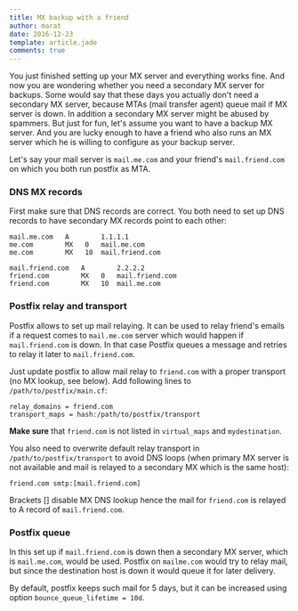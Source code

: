 ```yaml
---
title: MX backup with a friend
author: marat
date: 2016-12-23
template: article.jade
comments: true
---
```


You just finished setting up your MX server and everything works fine. 
And now you are wondering whether you need a secondary MX server for backups.
Some would say that these days you actually don't need a secondary MX server,
because MTAs (mail transfer agent) queue mail if MX server is down.
In addition a secondary MX server might be abused by spammers.
But just for fun, let's assume you want to have a backup MX server.
And you are lucky enough to have a friend who also runs an MX server which he is willing
to configure as your backup server.

<span class="more"></span>

Let's say your mail server is `mail.me.com` and your friend's `mail.friend.com` on
which you both run postfix as MTA.

### DNS MX records
First make sure that DNS records are correct. You both need to set up DNS records to have
secondary MX records point to each other:
``` shell
mail.me.com   A        1.1.1.1
me.com        MX   0   mail.me.com
me.com        MX   10  mail.friend.com
```
``` shell
mail.friend.com   A        2.2.2.2
friend.com        MX   0   mail.friend.com
friend.com        MX   10  mail.me.com
```

### Postfix relay and transport
Postfix allows to set up mail relaying. It can be used to relay friend's emails if a request
comes to `mail.me.com` server which would happen if `mail.friend.com` is down. In that case
Postfix queues a message and retries to relay it later to `mail.friend.com`.

Just update postfix to allow mail relay to `friend.com` with a proper transport (no MX lookup, see below).
Add following lines to `/path/to/postfix/main.cf`:
``` shell
relay_domains = friend.com
transport_maps = hash:/path/to/postfix/transport
```

**Make sure** that `friend.com` is not listed in `virtual_maps` and `mydestination`.

You also need to overwrite default relay transport in  `/path/to/postfix/transport` to avoid DNS loops 
(when primary MX server is not available and mail is relayed to a secondary MX which is the same host):
``` shell
friend.com smtp:[mail.friend.com]
```
Brackets [] disable MX DNS lookup hence the mail for `friend.com` is relayed to A record of `mail.friend.com`.

### Postfix queue
In this set up if `mail.friend.com` is down then a secondary MX server, which is `mail.me.com`, would be used.
Postfix on `mailme.com` would try to relay mail, but since the destination host is down it would queue it for later delivery.

By default, postfix keeps such mail for 5 days, but it can be increased using option `bounce_queue_lifetime = 10d`.
